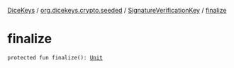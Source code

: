 [DiceKeys](../../index.md) / [org.dicekeys.crypto.seeded](../index.md) / [SignatureVerificationKey](index.md) / [finalize](./finalize.md)

# finalize

`protected fun finalize(): `[`Unit`](https://kotlinlang.org/api/latest/jvm/stdlib/kotlin/-unit/index.html)